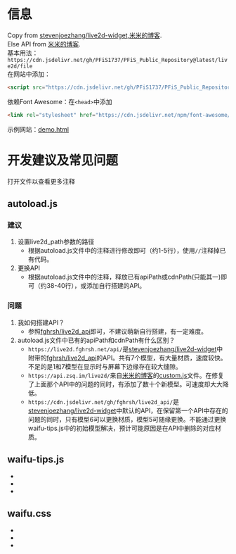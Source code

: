 # 信息
Copy from [stevenjoezhang/live2d-widget](https://github.com/stevenjoezhang/live2d-widget),[米米的博客](https://zhangshuqiao.org).<br />
Else API from [米米的博客](https://zhangshuqiao.org).<br />
基本用法：``https://cdn.jsdelivr.net/gh/PFiS1737/PFiS_Public_Repository@latest/live2d/file``<br />
在网站中添加：
```html
<script src="https://cdn.jsdelivr.net/gh/PFiS1737/PFiS_Public_Repository@latest/live2d/autoload.js"></script>
```
依赖Font Awesome：在``<head>``中添加
```html
<link rel="stylesheet" href="https://cdn.jsdelivr.net/npm/font-awesome/css/font-awesome.min.css">
```
示例网站：[demo.html](http://pfis.infinityfreeapp.com/live2d_widget_demo.html)
# 开发建议及常见问题
打开文件以查看更多注释
## autoload.js
### 建议
1. 设置live2d_path参数的路径
    - 根据autoload.js文件中的注释进行修改即可（约1-5行），使用``//``注释掉已有代码。
2. 更换API
    - 根据autoload.js文件中的注释，释放已有apiPath或cdnPath(只能其一)即可（约38-40行），或添加自行搭建的API。
 ### 问题
 1. 我如何搭建API？
     - 参照[fghrsh/live2d_api](https://github.com/fghrsh/live2d_api)即可，不建议萌新自行搭建，有一定难度。
 2. autoload.js文件中已有的apiPath和cdnPath有什么区别？
     - ``https://live2d.fghrsh.net/api/``是[stevenjoezhang/live2d-widget](https://github.com/stevenjoezhang/live2d-widget)中附带的[fghrsh/live2d_api](https://github.com/fghrsh/live2d_api)的API。共有7个模型，有大量材质，速度较快。不足的是1和7模型在显示时与屏幕下边缘存在较大缝隙。
     - ``https://api.zsq.im/live2d/``来自[米米的博客](https://zhangshuqiao.org)的[custom.js](https://zhangshuqiao.org/lib/custom.js)文件。在修复了上面那个API中的问题的同时，有添加了数十个新模型。可速度却大大降低。
     - ``https://cdn.jsdelivr.net/gh/fghrsh/live2d_api/``是[stevenjoezhang/live2d-widget](https://github.com/stevenjoezhang/live2d-widget)中默认的API，在保留第一个API中存在的问题的同时，只有模型6可以更换材质，模型5可随缘更换。不能通过更换waifu-tips.js中的初始模型解决，预计可能原因是在API中删除的对应材质。
## waifu-tips.js
- 
- 
- 

## waifu.css
- 
- 
- 

